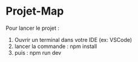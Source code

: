 # Projet-Map

Pour lancer le projet :
1. Ouvrir un terminal dans votre IDE (ex: VSCode)
2. lancer la commande : npm install
3. puis : npm run dev

